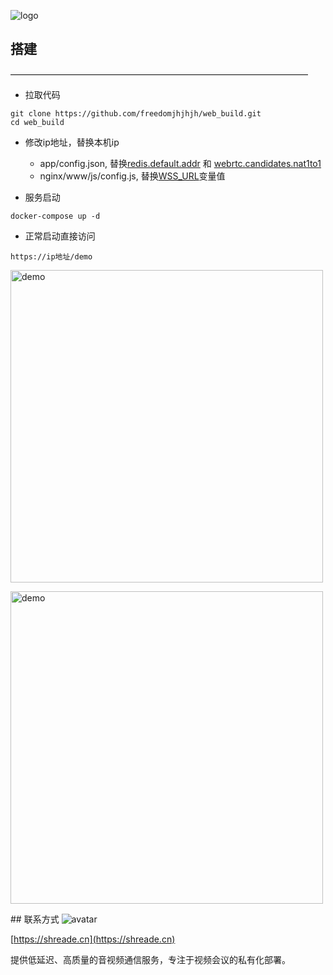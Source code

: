 ![logo](https://shreade.cn/image/logo.png)
## 搭建
——————————————————————————————————
*  拉取代码
```shell
git clone https://github.com/freedomjhjhjh/web_build.git
cd web_build
```
*  修改ip地址，替换本机ip
    -  app/config.json, 替换[redis.default.addr](/app/config.json#L24) 和 [webrtc.candidates.nat1to1](/app/config.json#L47)
    -  nginx/www/js/config.js, 替换[WSS_URL](/nginx/www/js/config.js#L1)变量值
      
*  服务启动
```shell
docker-compose up -d
```
*  正常启动直接访问
```shell
https://ip地址/demo
```
<p>
<img src="https://shreade.cn/image/p1.png" alt="demo" width="500" />
</p>
<p>
<img src="https://shreade.cn/image/p2.jpg" alt="demo" width="500" />
</p>
## 联系方式

<img src="https://shreade.cn/image/weixin200.jpg" alt="avatar" />

[https://shreade.cn](https://shreade.cn)

提供低延迟、高质量的音视频通信服务，专注于视频会议的私有化部署。
